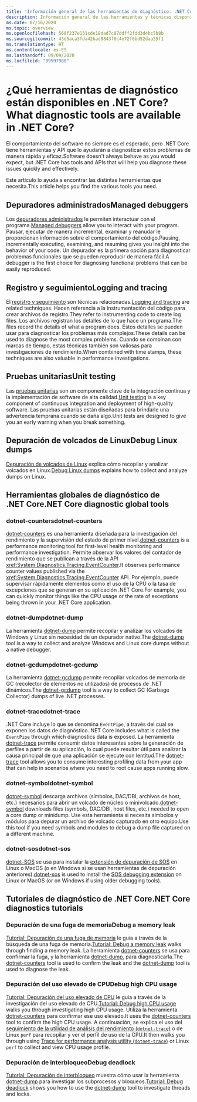 ```yaml
---
title: 'Información general de las herramientas de diagnóstico: .NET Core'
description: Información general de las herramientas y técnicas disponibles para diagnosticar las aplicaciones de .NET Core.
ms.date: 07/16/2020
ms.topic: overview
ms.openlocfilehash: 568f237e131cde18dad7c87ddff2fdd3d4bc5b8b
ms.sourcegitcommit: 43d5aca3fda42bad8843f6c4e72f6bd52daa55f1
ms.translationtype: HT
ms.contentlocale: es-ES
ms.lasthandoff: 09/09/2020
ms.locfileid: "89597980"
---
```

# <a name="what-diagnostic-tools-are-available-in-net-core"></a><span data-ttu-id="c667d-103">¿Qué herramientas de diagnóstico están disponibles en .NET Core?</span><span class="sxs-lookup"><span data-stu-id="c667d-103">What diagnostic tools are available in .NET Core?</span></span>

<span data-ttu-id="c667d-104">El comportamiento del software no siempre es el esperado, pero .NET Core tiene herramientas y API que lo ayudarán a diagnosticar estos problemas de manera rápida y eficaz.</span><span class="sxs-lookup"><span data-stu-id="c667d-104">Software doesn't always behave as you would expect, but .NET Core has tools and APIs that will help you diagnose these issues quickly and effectively.</span></span>

<span data-ttu-id="c667d-105">Este artículo lo ayuda a encontrar las distintas herramientas que necesita.</span><span class="sxs-lookup"><span data-stu-id="c667d-105">This article helps you find the various tools you need.</span></span>

## <a name="managed-debuggers"></a><span data-ttu-id="c667d-106">Depuradores administrados</span><span class="sxs-lookup"><span data-stu-id="c667d-106">Managed debuggers</span></span>

<span data-ttu-id="c667d-107">Los [depuradores administrados](managed-debuggers.md) le permiten interactuar con el programa.</span><span class="sxs-lookup"><span data-stu-id="c667d-107">[Managed debuggers](managed-debuggers.md) allow you to interact with your program.</span></span> <span data-ttu-id="c667d-108">Pausar, ejecutar de manera incremental, examinar y reanudar le proporcionan información sobre el comportamiento del código.</span><span class="sxs-lookup"><span data-stu-id="c667d-108">Pausing, incrementally executing, examining,  and resuming gives you insight into the behavior of your code.</span></span> <span data-ttu-id="c667d-109">Un depurador es la primera opción para diagnosticar problemas funcionales que se pueden reproducir de manera fácil.</span><span class="sxs-lookup"><span data-stu-id="c667d-109">A debugger is the first choice for diagnosing functional problems that can be easily reproduced.</span></span>

## <a name="logging-and-tracing"></a><span data-ttu-id="c667d-110">Registro y seguimiento</span><span class="sxs-lookup"><span data-stu-id="c667d-110">Logging and tracing</span></span>

<span data-ttu-id="c667d-111">El [registro y seguimiento](logging-tracing.md) son técnicas relacionadas.</span><span class="sxs-lookup"><span data-stu-id="c667d-111">[Logging and tracing](logging-tracing.md) are related techniques.</span></span> <span data-ttu-id="c667d-112">Hacen referencia a la instrumentación del código para crear archivos de registro.</span><span class="sxs-lookup"><span data-stu-id="c667d-112">They refer to instrumenting code to create log files.</span></span> <span data-ttu-id="c667d-113">Los archivos registran los detalles de lo que hace un programa.</span><span class="sxs-lookup"><span data-stu-id="c667d-113">The files record the details of what a program does.</span></span> <span data-ttu-id="c667d-114">Estos detalles se pueden usar para diagnosticar los problemas más complejos.</span><span class="sxs-lookup"><span data-stu-id="c667d-114">These details can be used to diagnose the most complex problems.</span></span> <span data-ttu-id="c667d-115">Cuando se combinan con marcas de tiempo, estas técnicas también son valiosas para investigaciones de rendimiento.</span><span class="sxs-lookup"><span data-stu-id="c667d-115">When combined with time stamps, these techniques are also valuable in performance investigations.</span></span>

## <a name="unit-testing"></a><span data-ttu-id="c667d-116">Pruebas unitarias</span><span class="sxs-lookup"><span data-stu-id="c667d-116">Unit testing</span></span>

<span data-ttu-id="c667d-117">Las [pruebas unitarias](../testing/index.md) son un componente clave de la integración continua y la implementación de software de alta calidad.</span><span class="sxs-lookup"><span data-stu-id="c667d-117">[Unit testing](../testing/index.md) is a key component of continuous integration and deployment of high-quality software.</span></span> <span data-ttu-id="c667d-118">Las pruebas unitarias están diseñadas para brindarle una advertencia temprana cuando se daña algo.</span><span class="sxs-lookup"><span data-stu-id="c667d-118">Unit tests are designed to give you an early warning when you break something.</span></span>

## <a name="debug-linux-dumps"></a><span data-ttu-id="c667d-119">Depuración de volcados de Linux</span><span class="sxs-lookup"><span data-stu-id="c667d-119">Debug Linux dumps</span></span>

<span data-ttu-id="c667d-120">[Depuración de volcados de Linux](debug-linux-dumps.md) explica cómo recopilar y analizar volcados en Linux.</span><span class="sxs-lookup"><span data-stu-id="c667d-120">[Debug Linux dumps](debug-linux-dumps.md) explains how to collect and analyze dumps on Linux.</span></span>

## <a name="net-core-diagnostic-global-tools"></a><span data-ttu-id="c667d-121">Herramientas globales de diagnóstico de .NET Core</span><span class="sxs-lookup"><span data-stu-id="c667d-121">.NET Core diagnostic global tools</span></span>

### <a name="dotnet-counters"></a><span data-ttu-id="c667d-122">dotnet-counters</span><span class="sxs-lookup"><span data-stu-id="c667d-122">dotnet-counters</span></span>

<span data-ttu-id="c667d-123">[dotnet-counters](dotnet-counters.md) es una herramienta diseñada para la investigación del rendimiento y la supervisión del estado de primer nivel.</span><span class="sxs-lookup"><span data-stu-id="c667d-123">[dotnet-counters](dotnet-counters.md) is a performance monitoring tool for first-level health monitoring and performance investigation.</span></span> <span data-ttu-id="c667d-124">Permite observar los valores del contador de rendimiento que se publican a través de la API <xref:System.Diagnostics.Tracing.EventCounter>.</span><span class="sxs-lookup"><span data-stu-id="c667d-124">It observes performance counter values published via the <xref:System.Diagnostics.Tracing.EventCounter> API.</span></span> <span data-ttu-id="c667d-125">Por ejemplo, puede supervisar rápidamente elementos como el uso de la CPU o la tasa de excepciones que se generan en su aplicación .NET Core.</span><span class="sxs-lookup"><span data-stu-id="c667d-125">For example, you can quickly monitor things like the CPU usage or the rate of exceptions being thrown in your .NET Core application.</span></span>

### <a name="dotnet-dump"></a><span data-ttu-id="c667d-126">dotnet-dump</span><span class="sxs-lookup"><span data-stu-id="c667d-126">dotnet-dump</span></span>

<span data-ttu-id="c667d-127">La herramienta [dotnet-dump](dotnet-dump.md) permite recopilar y analizar los volcados de Windows y Linux sin necesidad de un depurador nativo.</span><span class="sxs-lookup"><span data-stu-id="c667d-127">The [dotnet-dump](dotnet-dump.md) tool is a way to collect and analyze Windows and Linux core dumps without a native debugger.</span></span>

### <a name="dotnet-gcdump"></a><span data-ttu-id="c667d-128">dotnet-gcdump</span><span class="sxs-lookup"><span data-stu-id="c667d-128">dotnet-gcdump</span></span>

<span data-ttu-id="c667d-129">La herramienta [dotnet-gcdump](dotnet-gcdump.md) permite recopilar volcados de memoria de GC (recolector de elementos no utilizados) de procesos de .NET dinámicos.</span><span class="sxs-lookup"><span data-stu-id="c667d-129">The [dotnet-gcdump](dotnet-gcdump.md) tool is a way to collect GC (Garbage Collector) dumps of live .NET processes.</span></span>

### <a name="dotnet-trace"></a><span data-ttu-id="c667d-130">dotnet-trace</span><span class="sxs-lookup"><span data-stu-id="c667d-130">dotnet-trace</span></span>

<span data-ttu-id="c667d-131">.NET Core incluye lo que se denomina `EventPipe`, a través del cual se exponen los datos de diagnóstico.</span><span class="sxs-lookup"><span data-stu-id="c667d-131">.NET Core includes what is called the `EventPipe` through which diagnostics data is exposed.</span></span> <span data-ttu-id="c667d-132">La herramienta [dotnet-trace](dotnet-trace.md) permite consumir datos interesantes sobre la generación de perfiles a partir de su aplicación, lo cual puede resultar útil para analizar la causa principal de que una aplicación se ejecute con lentitud.</span><span class="sxs-lookup"><span data-stu-id="c667d-132">The [dotnet-trace](dotnet-trace.md) tool allows you to consume interesting profiling data from your app that can help in scenarios where you need to root cause apps running slow.</span></span>

### <a name="dotnet-symbol"></a><span data-ttu-id="c667d-133">dotnet-symbol</span><span class="sxs-lookup"><span data-stu-id="c667d-133">dotnet-symbol</span></span>

<span data-ttu-id="c667d-134">[dotnet-symbol](dotnet-symbol.md) descarga archivos (símbolos, DAC/DBI, archivos de host, etc.) necesarios para abrir un volcado de núcleo o minivolcado.</span><span class="sxs-lookup"><span data-stu-id="c667d-134">[dotnet-symbol](dotnet-symbol.md) downloads files (symbols, DAC/DBI, host files, etc.) needed to open a core dump or minidump.</span></span> <span data-ttu-id="c667d-135">Use esta herramienta si necesita símbolos y módulos para depurar un archivo de volcado capturado en otro equipo.</span><span class="sxs-lookup"><span data-stu-id="c667d-135">Use this tool if you need symbols and modules to debug a dump file captured on a different machine.</span></span>

### <a name="dotnet-sos"></a><span data-ttu-id="c667d-136">dotnet-sos</span><span class="sxs-lookup"><span data-stu-id="c667d-136">dotnet-sos</span></span>

<span data-ttu-id="c667d-137">[dotnet-SOS](dotnet-sos.md) se usa para instalar la [extensión de depuración de SOS](https://docs.microsoft.com/dotnet/framework/tools/sos-dll-sos-debugging-extension) en Linux o MacOS (o en Windows si se usan herramientas de depuración anteriores).</span><span class="sxs-lookup"><span data-stu-id="c667d-137">[dotnet-sos](dotnet-sos.md) is used to install the [SOS debugging extension](https://docs.microsoft.com/dotnet/framework/tools/sos-dll-sos-debugging-extension) on Linux or MacOS (or on Windows if using older debugging tools).</span></span>

## <a name="net-core-diagnostics-tutorials"></a><span data-ttu-id="c667d-138">Tutoriales de diagnóstico de .NET Core</span><span class="sxs-lookup"><span data-stu-id="c667d-138">.NET Core diagnostics tutorials</span></span>

### <a name="debug-a-memory-leak"></a><span data-ttu-id="c667d-139">Depuración de una fuga de memoria</span><span class="sxs-lookup"><span data-stu-id="c667d-139">Debug a memory leak</span></span>

<span data-ttu-id="c667d-140">[Tutorial: Depuración de una fuga de memoria](debug-memory-leak.md) le guía a través de la búsqueda de una fuga de memoria.</span><span class="sxs-lookup"><span data-stu-id="c667d-140">[Tutorial: Debug a memory leak](debug-memory-leak.md) walks through finding a memory leak.</span></span> <span data-ttu-id="c667d-141">La herramienta [dotnet-counters](dotnet-counters.md) se usa para confirmar la fuga, y la herramienta [dotnet-dump](dotnet-dump.md), para diagnosticarla.</span><span class="sxs-lookup"><span data-stu-id="c667d-141">The [dotnet-counters](dotnet-counters.md) tool is used to confirm the leak and the [dotnet-dump](dotnet-dump.md) tool is used to diagnose the leak.</span></span>

### <a name="debug-high-cpu-usage"></a><span data-ttu-id="c667d-142">Depuración del uso elevado de CPU</span><span class="sxs-lookup"><span data-stu-id="c667d-142">Debug high CPU usage</span></span>

<span data-ttu-id="c667d-143">[Tutorial: Depuración del uso elevado de CPU](debug-highcpu.md) le guía a través de la investigación del uso elevado de CPU.</span><span class="sxs-lookup"><span data-stu-id="c667d-143">[Tutorial: Debug high CPU usage](debug-highcpu.md) walks you through investigating high CPU usage.</span></span> <span data-ttu-id="c667d-144">Utiliza la herramienta [dotnet-counters](dotnet-counters.md) para confirmar ese uso elevado.</span><span class="sxs-lookup"><span data-stu-id="c667d-144">It uses the [dotnet-counters](dotnet-counters.md) tool to confirm the high CPU usage.</span></span> <span data-ttu-id="c667d-145">A continuación, se explica el uso del [seguimiento de la utilidad de análisis del rendimiento (`dotnet-trace`)](dotnet-trace.md) o de Linux `perf` para recopilar y ver el perfil de uso de la CPU.</span><span class="sxs-lookup"><span data-stu-id="c667d-145">It then walks you through using [Trace for performance analysis utility (`dotnet-trace`)](dotnet-trace.md) or Linux `perf` to collect and view CPU usage profile.</span></span>

### <a name="debug-deadlock"></a><span data-ttu-id="c667d-146">Depuración de interbloqueo</span><span class="sxs-lookup"><span data-stu-id="c667d-146">Debug deadlock</span></span>

<span data-ttu-id="c667d-147">[Tutorial: Depuración de interbloqueo](debug-deadlock.md) muestra cómo usar la herramienta [dotnet-dump](dotnet-dump.md) para investigar los subprocesos y bloqueos.</span><span class="sxs-lookup"><span data-stu-id="c667d-147">[Tutorial: Debug deadlock](debug-deadlock.md) shows you how to use the [dotnet-dump](dotnet-dump.md) tool to investigate threads and locks.</span></span>
